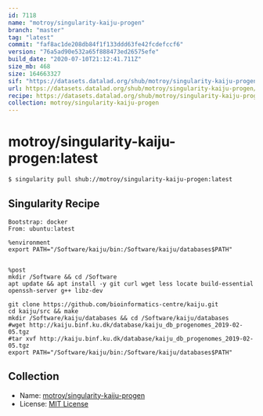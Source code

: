 ```yaml
---
id: 7118
name: "motroy/singularity-kaiju-progen"
branch: "master"
tag: "latest"
commit: "faf8ac1de208db84f1f133ddd63fe42fcdefccf6"
version: "76a5ad90e532a65f888473ed26575efe"
build_date: "2020-07-10T21:12:41.711Z"
size_mb: 468
size: 164663327
sif: "https://datasets.datalad.org/shub/motroy/singularity-kaiju-progen/latest/2020-07-10-faf8ac1d-76a5ad90/76a5ad90e532a65f888473ed26575efe.simg"
url: https://datasets.datalad.org/shub/motroy/singularity-kaiju-progen/latest/2020-07-10-faf8ac1d-76a5ad90/
recipe: https://datasets.datalad.org/shub/motroy/singularity-kaiju-progen/latest/2020-07-10-faf8ac1d-76a5ad90/Singularity
collection: motroy/singularity-kaiju-progen
---
```


# motroy/singularity-kaiju-progen:latest

```bash
$ singularity pull shub://motroy/singularity-kaiju-progen:latest
```

## Singularity Recipe

```singularity
Bootstrap: docker
From: ubuntu:latest

%environment
export PATH="/Software/kaiju/bin:/Software/kaiju/databases$PATH"


%post
mkdir /Software && cd /Software
apt update && apt install -y git curl wget less locate build-essential openssh-server g++ libz-dev

git clone https://github.com/bioinformatics-centre/kaiju.git
cd kaiju/src && make
mkdir /Software/kaiju/databases && cd /Software/kaiju/databases
#wget http://kaiju.binf.ku.dk/database/kaiju_db_progenomes_2019-02-05.tgz
#tar xvf http://kaiju.binf.ku.dk/database/kaiju_db_progenomes_2019-02-05.tgz
export PATH="/Software/kaiju/bin:/Software/kaiju/databases$PATH"
```

## Collection

 - Name: [motroy/singularity-kaiju-progen](https://github.com/motroy/singularity-kaiju-progen)
 - License: [MIT License](https://api.github.com/licenses/mit)

